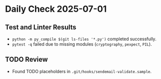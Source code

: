 # Daily Check 2025-07-01

## Test and Linter Results
- `python -m py_compile $(git ls-files '*.py')` completed successfully.
- `pytest -q` failed due to missing modules (`cryptography`, `pexpect`, `PIL`).

## TODO Review
- Found TODO placeholders in `.git/hooks/sendemail-validate.sample`.
